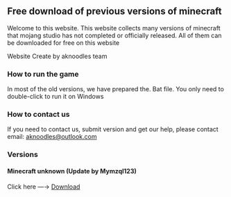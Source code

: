 ## Free download of previous versions of minecraft
Welcome to this website. This website collects many versions of minecraft that mojang studio has not completed or officially released. All of them can be downloaded for free on this website

Website Create by aknoodles team
### How to run the game
In most of the old versions, we have prepared the. Bat file. You only need to double-click to run it on Windows
### How to contact us
If you need to contact us, submit version and get our help, please contact email: aknoodles@outlook.com
### Versions
#### Minecraft unknown (Update by Mymzql123)
Click here —→ [Download](https://gitee.com/ceeyourbac/version/raw/master/UNKNOWN.zip)


